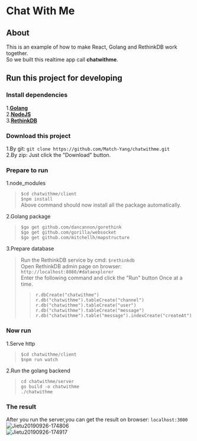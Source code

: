 # Chat With Me

## About
This is an example of how to make React, Golang and RethinkDB work together.  
So we built this realtime app call **chatwithme**.  

## Run this project for developing  
### Install dependencies  
1.[**Golang**](https://golang.org/dl/)  
2.[**NodeJS**](https://nodejs.org)  
3.[**RethinkDB**](https://rethinkdb.com/)  

### Download this project  
1.By git: `git clone https://github.com/Match-Yang/chatwithme.git`  
2.By zip: Just click the "Download" button.  

### Prepare to run
1.node_modules  
> `$cd chatwithme/client`  
> `$npm install`  
Above command should now install all the package automatically.  

2.Golang package  
> `$go get github.com/dancannon/gorethink`  
> `$go get github.com/gorilla/websocket`  
> `$go get github.com/mitchellh/mapstructure`  

3.Prepare database  
> Run the RethinkDB service by cmd: `$rethinkdb`  
> Open RethinkDB admin page on browser: `http://localhost:8080/#dataexplorer`  
> Enter the following command and click the "Run" button Once at a time.  
> > `r.dbCreate("chatwithme")`  
> > `r.db("chatwithme").tableCreate("channel")`  
> > `r.db("chatwithme").tableCreate("user")`  
> > `r.db("chatwithme").tableCreate("message")`  
> > `r.db("chatwithme").table("message").indexCreate("createAt")`  

### Now run
1.Serve http  
> `$cd chatwithme/client`  
> `$npm run watch`  

2.Run the golang backend  
> `cd chatwithme/server`  
> `go build -o chatwithme`  
> `./chatwithme`  

### The result
After you run the server,you can get the result on browser: `localhost:3000`  
![Jietu20190926-174806](https://user-images.githubusercontent.com/5242852/65747731-bf90d600-e134-11e9-96fc-4e74d5e6efbb.jpg)  
![Jietu20190926-174917](https://user-images.githubusercontent.com/5242852/65751654-c1ab6280-e13d-11e9-8a49-a418413c6621.jpg)  
